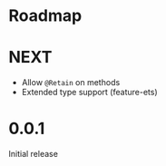 Roadmap
========

NEXT
====
* Allow `@Retain` on methods
* Extended type support (feature-ets)


0.0.1
====
Initial release